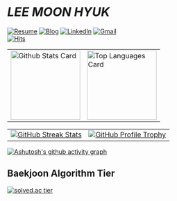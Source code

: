  # **_LEE MOON HYUK_**

[![Resume](https://img.shields.io/static/v1?style=for-the-badge&logoColor=ffffff&color=000000&logo=notion&label=&message=Resume)](https://moonhklee.notion.site/MUTO-Try-Everyday-c61ca7650eff4333a939fe812d0b2f3e)
[![Blog](https://img.shields.io/static/v1?style=for-the-badge&logoColor=ffffff&color=00c7b7&logo=netlify&label=&message=Blog)](https://leemoono.tistory.com/)
[![LinkedIn](https://img.shields.io/static/v1?style=for-the-badge&logoColor=ffffff&color=0077b5&logo=linkedin&label=&message=LinkedIn)](https://www.linkedin.com/in/문혁-이-51a6441b9)
[![Gmail](https://img.shields.io/static/v1?style=for-the-badge&logoColor=ffffff&color=ea4335&logo=gmail&label=&message=Gmail)](mailto:mf311110@gmail.com)   
[![Hits](https://hits.seeyoufarm.com/api/count/incr/badge.svg?url=https%3A%2F%2Fgithub.com%2FMoonHKLee&count_bg=%2379C83D&title_bg=%23555555&icon=&icon_color=%23E7E7E7&title=hits&edge_flat=false)](https://hits.seeyoufarm.com)

<!-- markdownlint-disable MD033 -->

<table>
  <tbody>
    <tr>
      <td>
        <a href="https://github.com/anuraghazra/github-readme-stats#github-stats-card">
  <img
    src="https://github-readme-stats.vercel.app/api?username=MoonHKLee&hide_title=true&show_icons=true&include_all_commits=true&count_private=true&hide_border=true&theme=onedark&title_color=5f4b8b&text_color=f0eee9&icon_color=00abc0"
    alt="Github Stats Card"
    height="160"
/></a>
      </td>
      <td>
        <a href="https://github.com/anuraghazra/github-readme-stats#top-languages-card">
  <img
    src="https://github-readme-stats.vercel.app/api/top-langs?username=MoonHKLee&hide=css,tex&hide_title=true&layout=compact&langs_count=8&hide_border=true&theme=onedark&title_color=5f4b8b&text_color=f0eee9&icon_color=00abc0"
    alt="Top Languages Card"
    height="160"
/></a>
      </td>
    </tr>
  </tbody>
</table>
<table>
  <tbody>
    <tr>
      <td>
        <a href="https://github.com/DenverCoder1/github-readme-streak-stats">
          <img
            src="https://github-readme-streak-stats.herokuapp.com/?user=MoonHKLee&theme=onedark&hide_border=true&stroke=f0eee9&ring=5f4b8b&fire=5f4b8b&currStreakNum=00abc0&currStreakLabel=00abc0&date_format=Y-m-d"
            alt="GitHub Streak Stats"
        /></a>
      </td>
      <td>
        <a href="https://github.com/ryo-ma/github-profile-trophy">
          <img
            src="https://github-profile-trophy.vercel.app/?username=MoonHKLee&theme=onedark&row=2&column=4&no-frame=true"
            alt="GitHub Profile Trophy"
        /></a>
      </td>
    </tr>
  </tbody>
</table>
<!-- markdownlint-enable -->   
   
[![Ashutosh's github activity graph](https://github-readme-activity-graph.vercel.app/graph?username=moonhklee)](https://github.com/ashutosh00710/github-readme-activity-graph)   

<!-- markdownlint-disable MD033 -->
<!-- prettier-ignore-start -->
## Baekjoon Algorithm Tier
[![solved.ac tier](http://mazassumnida.wtf/api/generate_badge?boj=mf3110)](https://solved.ac/mf3110)  
